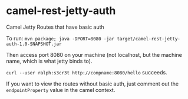 # camel-rest-jetty-auth
Camel Jetty Routes that have basic auth


To run: `mvn package; java -DPORT=8080 -jar target/camel-rest-jetty-auth-1.0-SNAPSHOT.jar`

Then access port 8080 on your machine (not localhost, but the machine name, which is what jetty binds to).

`curl --user ralph:s3cr3t http://compname:8080/hello` succeeds.

If you want to view the routes without basic auth, just comment out the `endpointProperty` value in the camel context.

